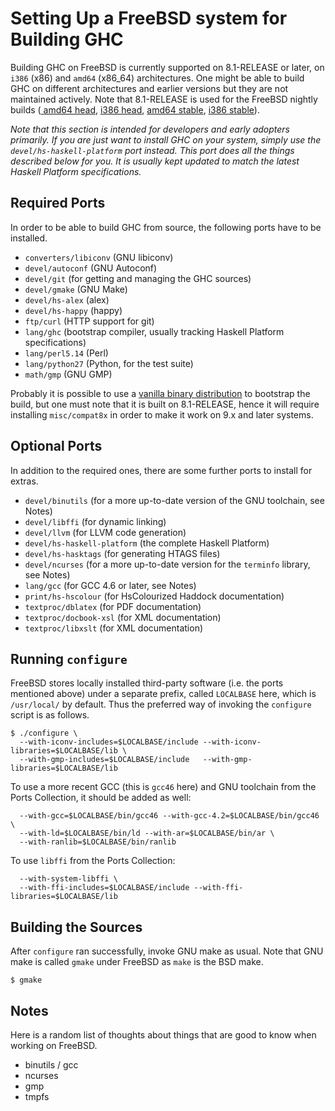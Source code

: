 # Setting Up a FreeBSD system for Building GHC


Building GHC on FreeBSD is currently supported on 8.1-RELEASE or later, on `i386` (x86) and `amd64` (x86_64) architectures.  One might be able to build GHC on different architectures and earlier versions but they are not maintained actively.  Note that 8.1-RELEASE is used for the FreeBSD nightly builds ([ amd64 head](http://darcs.haskell.org/ghcBuilder/builders/pgj/), [ i386 head](http://darcs.haskell.org/ghcBuilder/builders/pgj2/), [ amd64 stable](http://darcs.haskell.org/ghcBuilder/builders/pgj-freebsd-amd64-stable/), [ i386 stable](http://darcs.haskell.org/ghcBuilder/builders/pgj-freebsd-i386-stable/)).

*Note that this section is intended for developers and early adopters primarily.  If you are just want to install GHC on your system, simply use the `devel/hs-haskell-platform` port instead.  This port does all the things described below for you.  It is usually kept updated to match the latest Haskell Platform specifications.*

## Required Ports


In order to be able to build GHC from source, the following ports have to be installed.

- `converters/libiconv` (GNU libiconv)
- `devel/autoconf` (GNU Autoconf)
- `devel/git` (for getting and managing the GHC sources)
- `devel/gmake` (GNU Make)
- `devel/hs-alex` (alex)
- `devel/hs-happy` (happy)
- `ftp/curl` (HTTP support for git)
- `lang/ghc` (bootstrap compiler, usually tracking Haskell Platform specifications)
- `lang/perl5.14` (Perl)
- `lang/python27` (Python, for the test suite)
- `math/gmp` (GNU GMP)


Probably it is possible to use a [vanilla binary distribution](http://www.haskell.org/ghc/download_ghc_7_6_2#freebsd) to bootstrap the build, but one must note that it is built on 8.1-RELEASE, hence it will require installing `misc/compat8x` in order to make it work on 9.x and later systems.

## Optional Ports


In addition to the required ones, there are some further ports to install for extras.

- `devel/binutils` (for a more up-to-date version of the GNU toolchain, see Notes)
- `devel/libffi` (for dynamic linking)
- `devel/llvm` (for LLVM code generation)
- `devel/hs-haskell-platform` (the complete Haskell Platform)
- `devel/hs-hasktags` (for generating HTAGS files)
- `devel/ncurses` (for a more up-to-date version for the `terminfo` library, see Notes)
- `lang/gcc` (for GCC 4.6 or later, see Notes)
- `print/hs-hscolour` (for HsColourized Haddock documentation)
- `textproc/dblatex` (for PDF documentation)
- `textproc/docbook-xsl` (for XML documentation)
- `textproc/libxslt` (for XML documentation)

## Running `configure`


FreeBSD stores locally installed third-party software (i.e. the ports mentioned above) under a separate prefix, called `LOCALBASE` here, which is `/usr/local/` by default.  Thus the preferred way of invoking the `configure` script is as follows.

```wiki
$ ./configure \
  --with-iconv-includes=$LOCALBASE/include --with-iconv-libraries=$LOCALBASE/lib \
  --with-gmp-includes=$LOCALBASE/include   --with-gmp-libraries=$LOCALBASE/lib
```


To use a more recent GCC (this is `gcc46` here) and GNU toolchain from the Ports Collection, it should be added as well:

```wiki
  --with-gcc=$LOCALBASE/bin/gcc46 --with-gcc-4.2=$LOCALBASE/bin/gcc46 \
  --with-ld=$LOCALBASE/bin/ld --with-ar=$LOCALBASE/bin/ar \
  --with-ranlib=$LOCALBASE/bin/ranlib
```


To use `libffi` from the Ports Collection:

```wiki
  --with-system-libffi \
  --with-ffi-includes=$LOCALBASE/include --with-ffi-libraries=$LOCALBASE/lib
```

## Building the Sources


After `configure` ran successfully, invoke GNU make as usual.  Note that GNU make is called `gmake` under FreeBSD as `make` is the BSD make.

```wiki
$ gmake
```

## Notes


Here is a random list of thoughts about things that are good to know when working on FreeBSD.

- binutils / gcc
- ncurses
- gmp
- tmpfs
